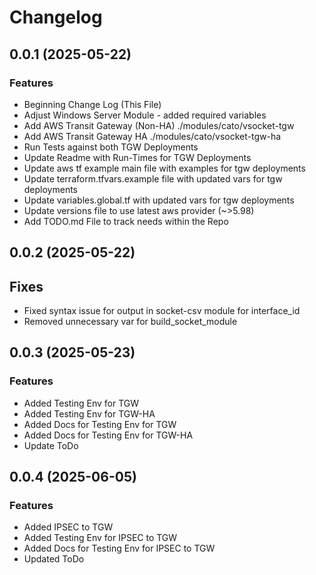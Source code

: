 # Changelog

## 0.0.1 (2025-05-22)

### Features
 - Beginning Change Log (This File)
 - Adjust Windows Server Module - added required variables 
 - Add AWS Transit Gateway (Non-HA) ./modules/cato/vsocket-tgw
 - Add AWS Transit Gateway HA ./modules/cato/vsocket-tgw-ha
 - Run Tests against both TGW Deployments 
 - Update Readme with Run-Times for TGW Deployments 
 - Update aws tf example main file with examples for tgw deployments 
 - Update terraform.tfvars.example file with updated vars for tgw deployments
 - Update variables.global.tf with updated vars for tgw deployments 
 - Update versions file to use latest aws provider (~>5.98)
 - Add TODO.md File to track needs within the Repo

## 0.0.2 (2025-05-22)

## Fixes
 - Fixed syntax issue for output in socket-csv module for interface_id
 - Removed unnecessary var for build_socket_module

## 0.0.3 (2025-05-23)

### Features
 - Added Testing Env for TGW 
 - Added Testing Env for TGW-HA
 - Added Docs for Testing Env for TGW
 - Added Docs for Testing Env for TGW-HA
 - Update ToDo

## 0.0.4 (2025-06-05)

### Features
 - Added IPSEC to TGW 
 - Added Testing Env for IPSEC to TGW 
 - Added Docs for Testing Env for IPSEC to TGW
 - Updated ToDo